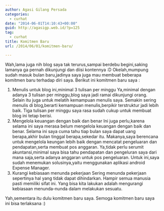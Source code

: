 ```yaml
---
author: Agasi Gilang Persada
categories:
  - curhat
date: "2014-06-01T14:10:43+00:00"
guid: http://agasigp.web.id/?p=125
tag:
  - curhat
title: Komitmen Baru
url: /2014/06/01/komitmen-baru/

---
```

Wah,lama juga nih blog saya tak terurus,sampai berdebu begini,saking lamanya ga pernah dikunjungi dan diisi kontennya :D Okelah,mumpung sudah masuk bulan baru,jadinya saya juga mau membuat beberapa komitmen baru terhadap diri saya. Berikut ini komitmen baru saya :

1. Menulis untuk blog ini,minimal 3 tulisan per minggu
   Ya,minimal dengan adanya 3 tulisan per minggu,blog saya jadi ramai dikunjungi orang. Selain itu juga untuk melatih kemampuan menulis saya. Semakin sering menulis di blog,berarti kemampuan menulis,berpikir terstruktur jadi lebih baik. Tiga tulisan per minggu saya rasa sudah cukup untuk membuat blog ini tetap berisi.
1. Mengelola keuangan dengan baik dan benar
   Ini juga perlu,karena selama ini saya merasa belum mengelola keuangan dengan baik dan benar. Selama ini saya cuma tahu tiap bulan saya dapat uang berapa,akhir bulan tinggal berapa,sekedar itu. Makanya,saya berencana untuk mengelola keungan lebih baik dengan mencatat pengeluaran dan pendapatan,serta membuat pos anggaran. Ya,tidak perlu serumit akuntansi,minimal saya bisa tahu pendapatan dan pengeluran saya dari mana saja,serta adanya anggaran untuk pos pengeluaran. Untuk ini,saya sudah menemukan solusinya,yaitu menggunakan aplikasi android Expense Manager.
1. Kurangi kebiasaan menunda pekerjaan
   Sering menunda pekerjaan sepertinya hal yang tidak dapat dihindarkan. Hampir semua manusia pasti memiliki sifat ini. Yang bisa kita lakukan adalah mengurangi kebiasaan menunda-nunda dalam melakukan sesuatu.

Yah,sementara itu dulu komitmen baru saya. Semoga komitmen baru saya ini bisa terlaksana :)
